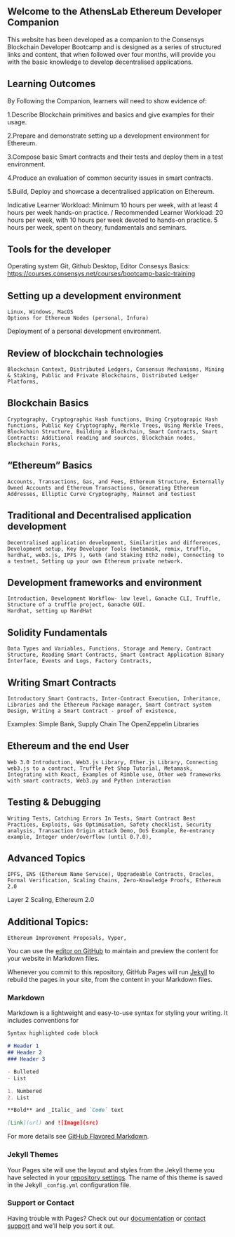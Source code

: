 ## Welcome to the AthensLab Ethereum Developer Companion

This website has been developed as a companion to the Consensys Blockchain Developer Bootcamp and is designed as a series of structured links and content, that when followed over four months, will provide you with the basic knowledge to develop decentralised applications. 



## Learning Outcomes


By Following the Companion,  learners will need to show evidence of:

1.Describe Blockchain primitives and basics and give examples for their usage.

2.Prepare and demonstrate setting up a development environment for Ethereum.

3.Compose basic Smart contracts and their tests and deploy them in a test environment.

4.Produce an evaluation of common security issues in smart contracts.

5.Build, Deploy and showcase a decentralised application on Ethereum.

Indicative Learner Workload: Minimum 10 hours per week, with at least 4 hours per week hands-on practice. / Recommended Learner Workload:
20 hours per week, with 10 hours per week devoted to hands-on practice. 5 hours per week, spent on theory, fundamentals and seminars.



## Tools for the developer
Operating system
Git, Github Desktop, Editor
Consesys Basics: https://courses.consensys.net/courses/bootcamp-basic-training

## Setting up a development environment 
	Linux, Windows, MacOS
	Options for Ethereum Nodes (personal, Infura)
Deployment of a personal development environment.

## Review of blockchain technologies 
	Blockchain Context, Distributed Ledgers, Consensus Mechanisms, Mining & Staking, Public and Private Blockchains, Distributed Ledger Platforms, 


## Blockchain Basics 
	Cryptography, Cryptographic Hash functions, Using Cryptograpic Hash functions, Public Key Cryptography, Merkle Trees, Using Merkle Trees, Blockchain Structure, Building a Blockchain, Smart Contracts, Smart Contracts: Additional reading and sources, Blockchain nodes, Blockchain Forks, 

## “Ethereum” Basics 
	Accounts, Transactions, Gas, and Fees, Ethereum Structure, Externally Owned Accounts and Ethereum Transactions, Generating Ethereum Addresses, Elliptic Curve Cryptography, Mainnet and testiest
	

## Traditional and Decentralised application development 
	Decentralised application development, Similarities and differences, Development setup, Key Developer Tools (metamask, remix, truffle, hardhat, web3.js, IPFS ), Geth (and Staking Eth2 node), Connecting to a testnet, Setting up your own Ethereum private network.


## Development frameworks and environment 
	Introduction, Development Workflow- low level, Ganache CLI, Truffle, Structure of a truffle project, Ganache GUI.
	Hardhat, setting up HardHat 

## Solidity Fundamentals 
	Data Types and Variables, Functions, Storage and Memory, Contract Structure, Reading Smart Contracts, Smart Contract Application Binary Interface, Events and Logs, Factory Contracts,

## Writing Smart Contracts 
	Introductory Smart Contracts, Inter-Contract Execution, Inheritance, Libraries and the Ethereum Package manager, Smart Contract system Design, Writing a Smart Contract - proof of existence, 
Examples: Simple Bank, Supply Chain 
The OpenZeppelin Libraries

## Ethereum and the end User 
	Web 3.0 Introduction, Web3.js Library, Ether.js Library, Connecting web3.js to a contract, Truffle Pet Shop Tutorial, Metamask, Integrating with React, Examples of Rimble use, Other web frameworks with smart contracts, Web3.py and Python interaction

## Testing & Debugging 
	Writing Tests, Catching Errors In Tests, Smart Contract Best Practices, Exploits, Gas Optimisation, Safety checklist, Security analysis, Transaction Origin attack Demo, DoS Example, Re-entrancy example, Integer under/overflow (until 0.7.0), 



## Advanced Topics
	IPFS, ENS (Ethereum Name Service), Upgradeable Contracts, Oracles, Formal Verification, Scaling Chains, Zero-Knowledge Proofs, Ethereum 2.0 
Layer 2 Scaling, Ethereum 2.0

## Additional Topics:
	Ethereum Improvement Proposals, Vyper, 













You can use the [editor on GitHub](https://github.com/AthensLab/Blockchain_Development_curriculum/edit/gh-pages/index.md) to maintain and preview the content for your website in Markdown files.

Whenever you commit to this repository, GitHub Pages will run [Jekyll](https://jekyllrb.com/) to rebuild the pages in your site, from the content in your Markdown files.

### Markdown

Markdown is a lightweight and easy-to-use syntax for styling your writing. It includes conventions for

```markdown
Syntax highlighted code block

# Header 1
## Header 2
### Header 3

- Bulleted
- List

1. Numbered
2. List

**Bold** and _Italic_ and `Code` text

[Link](url) and ![Image](src)
```

For more details see [GitHub Flavored Markdown](https://guides.github.com/features/mastering-markdown/).

### Jekyll Themes

Your Pages site will use the layout and styles from the Jekyll theme you have selected in your [repository settings](https://github.com/AthensLab/Blockchain_Development_curriculum/settings/pages). The name of this theme is saved in the Jekyll `_config.yml` configuration file.

### Support or Contact

Having trouble with Pages? Check out our [documentation](https://docs.github.com/categories/github-pages-basics/) or [contact support](https://support.github.com/contact) and we’ll help you sort it out.
